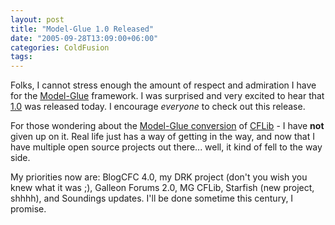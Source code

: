 ```yaml
---
layout: post
title: "Model-Glue 1.0 Released"
date: "2005-09-28T13:09:00+06:00"
categories: ColdFusion 
tags: 
---
```


Folks, I cannot stress enough the amount of respect and admiration I have for the <a href="http://www.model-glue.com">Model-Glue</a> framework. I was surprised and very excited to hear that <a href="http://www.model-glue.com/index.cfm?mode=entry&entry=9D495E59-E081-2BAC-693525110654574B">1.0</a> was released today. I encourage <i>everyone</i> to check out this release.

For those wondering about the <a href="http://mg.cflib.org">Model-Glue conversion</a> of <a href="http://www.cflib.org">CFLib</a> - I have <b>not</b> given up on it. Real life just has a way of getting in the way, and now that I have multiple open source projects out there... well, it kind of fell to the way side. 

My priorities now are: BlogCFC 4.0, my DRK project (don't you wish you knew what it was ;), Galleon Forums 2.0, MG CFLib, Starfish (new project, shhhh), and Soundings updates. I'll be done sometime this century, I promise.
